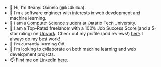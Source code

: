 - 👋 Hi, I’m Ifeanyi Obinelo (@kz4killua).
- 👀 I’m a software engineer with interests in web development and machine learning.
- 🏫 I am a Computer Science student at Ontario Tech University. 
- 💼 I am a Top-Rated freelancer with a 100% Job Success Score (and a 5-star rating) on [Upwork](https://www.upwork.com). Check out my profile (and reviews!) [here](https://www.upwork.com/freelancers/~012fb0252a88cecd37). I always do my best work!
- 🌱 I’m currently learning C#.
- 💞️ I’m looking to collaborate on both machine learning and web development projects.
- 📫 Find me on LinkedIn [here](https://www.linkedin.com/in/ifeanyiobinelo/). 

<!---
kz4killua/kz4killua is a ✨ special ✨ repository because its `README.md` (this file) appears on your GitHub profile.
You can click the Preview link to take a look at your changes.
--->
